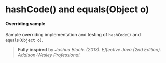 # hashCode() and equals(Object o)  #

#### Overriding sample ###
Sample overriding implementation and testing of `hashCode()` and `equals(Object o)`.

> **Fully inspired** by _Joshua Bloch. (2013). Effective Java (2nd Edition). Addison-Wesley Professional._

